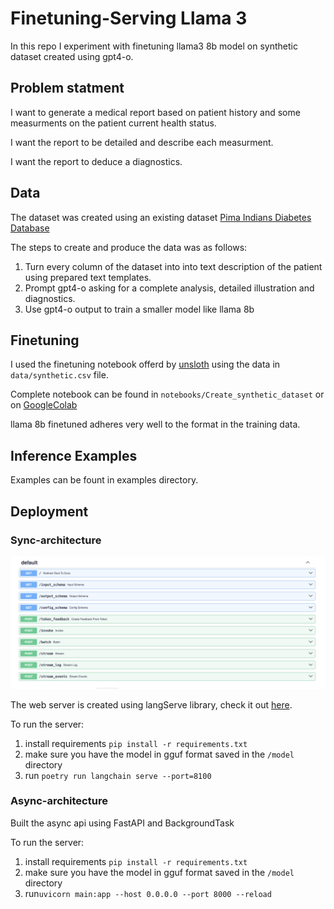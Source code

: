 # Finetuning-Serving Llama 3
In this repo I experiment with finetuning llama3 8b model on synthetic dataset created using gpt4-o.

## Problem statment
I want to generate a medical report based on patient history and some measurments on the patient current health status.

I want the report to be detailed and describe each measurment.

I want the report to deduce a diagnostics.

## Data
The dataset was created using an existing dataset [Pima Indians Diabetes Database](https://www.kaggle.com/datasets/uciml/pima-indians-diabetes-database)

The steps to create and produce the data was as follows:
1. Turn every column of the dataset into into text description of the patient using prepared text templates.
2. Prompt gpt4-o asking for a complete analysis, detailed illustration and diagnostics.
3. Use gpt4-o output to train a smaller model like llama 8b


## Finetuning
I used the finetuning notebook offerd by [unsloth](https://github.com/unslothai/unsloth) using the data in ```data/synthetic.csv``` file. 

Complete notebook can be found in ```notebooks/Create_synthetic_dataset``` or on [GoogleColab](https://colab.research.google.com/drive/1iSAv8jwN3-fV9NVGqd_xEgAnu4p7kttq?usp=sharing)

llama 8b finetuned adheres very well to the format in the training data.

## Inference Examples
Examples can be fount in examples directory.

## Deployment
### Sync-architecture 
![alt text](<Screenshot 2024-05-21 at 8.54.16 PM.png>)

The web server is created using langServe library, check it out [here](https://www.langchain.com/langserve).

To run the server:
1. install requirements 
```pip install -r requirements.txt```
2. make sure you have the model in gguf format saved in the ```/model``` directory
3. run ```poetry run langchain serve --port=8100```

### Async-architecture
Built the async api using FastAPI and BackgroundTask

To run the server:
1. install requirements 
```pip install -r requirements.txt```
2. make sure you have the model in gguf format saved in the ```/model``` directory
3. run```uvicorn main:app --host 0.0.0.0 --port 8000 --reload```
